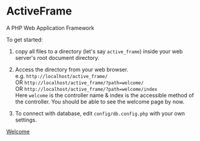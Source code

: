ActiveFrame
===========

A PHP Web Application Framework

To get started:

1. copy all files to a directory (let's say `active_frame`) inside your web server's root document directory.

2. Access the directory from your web browser.  
e.g. `http://localhost/active_frame/`  
OR `http://localhost/active_frame/?path=welcome/`  
OR `http://localhost/active_frame/?path=welcome/index`  
Here `welcome` is the controller name & index is the accessible method of the controller.
You should be able to see the welcome page by now.

3. To connect with database, edit `config/db.config.php` with your own settings.

[Welcome](./wiki/Home)
